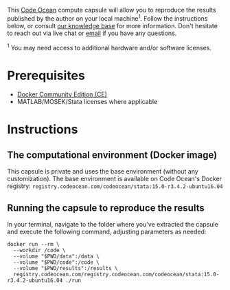 This [Code Ocean](https://codeocean.com) compute capsule will allow you to reproduce the results published by the author on your local machine<sup>1</sup>. Follow the instructions below, or consult [our knowledge base](https://help.codeocean.com/user-manual/sharing-and-finding-published-capsules/exporting-capsules-and-reproducing-results-on-your-local-machine) for more information. Don't hesitate to reach out via live chat or [email](mailto:support@codeocean.com) if you have any questions.

<sup>1</sup> You may need access to additional hardware and/or software licenses.

# Prerequisites

- [Docker Community Edition (CE)](https://www.docker.com/community-edition)
- MATLAB/MOSEK/Stata licenses where applicable

# Instructions

## The computational environment (Docker image)

This capsule is private and uses the base environment (without any customization). The base environment is available on Code Ocean's Docker registry:
`registry.codeocean.com/codeocean/stata:15.0-r3.4.2-ubuntu16.04`

## Running the capsule to reproduce the results

In your terminal, navigate to the folder where you've extracted the capsule and execute the following command, adjusting parameters as needed:
```shell
docker run --rm \
  --workdir /code \
  --volume "$PWD/data":/data \
  --volume "$PWD/code":/code \
  --volume "$PWD/results":/results \
  registry.codeocean.com/registry.codeocean.com/codeocean/stata:15.0-r3.4.2-ubuntu16.04 ./run
```
